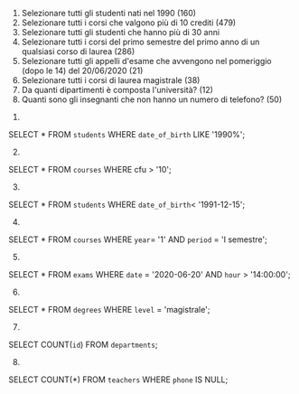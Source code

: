 1. Selezionare tutti gli studenti nati nel 1990 (160)
2. Selezionare tutti i corsi che valgono più di 10 crediti (479)
3. Selezionare tutti gli studenti che hanno più di 30 anni
4. Selezionare tutti i corsi del primo semestre del primo anno di un qualsiasi corso di
laurea (286)
5. Selezionare tutti gli appelli d'esame che avvengono nel pomeriggio (dopo le 14) del
20/06/2020 (21)
6. Selezionare tutti i corsi di laurea magistrale (38)
7. Da quanti dipartimenti è composta l'università? (12)
8. Quanti sono gli insegnanti che non hanno un numero di telefono? (50)





1)
SELECT * 
FROM `students` 
WHERE `date_of_birth` 
LIKE '1990%';

2)
SELECT * 
FROM `courses` 
WHERE cfu > '10';

3)
SELECT * 
FROM `students` 
WHERE `date_of_birth`< '1991-12-15';

4)
SELECT * 
FROM `courses` 
WHERE `year`= '1' 
AND `period` = 'I semestre';

5)
SELECT * 
FROM `exams` 
WHERE `date` = '2020-06-20' 
AND `hour` > '14:00:00';

6)
SELECT * 
FROM `degrees` 
WHERE `level` = 'magistrale';

7)
SELECT 
COUNT(`id`) 
FROM `departments`;

8)
SELECT 
COUNT(*) 
FROM `teachers` 
WHERE `phone` IS NULL;

